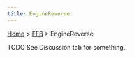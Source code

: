 ```yaml
---
title: EngineReverse
---
```


[Home](Main%20Page.md) > [FF8](FF8.md) > EngineReverse

TODO See Discussion tab for something..

